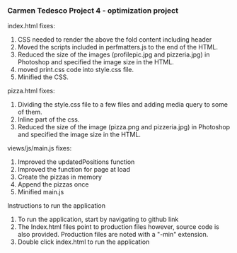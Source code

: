 ### Carmen Tedesco Project 4 - optimization project

index.html fixes:
1. CSS needed to render the above the fold content including header
2. Moved the scripts included in perfmatters.js to the end of the HTML.
3. Reduced the size of the images (profilepic.jpg and pizzeria.jpg) in Photoshop and specified the image size in the HTML.
4. moved print.css code into style.css file. 
5. Minified the CSS.

pizza.html fixes:
1. Dividing the style.css file to a few files and adding media query to some of them.
2. Inline part of the css.
3. Reduced the size of the image (pizza.png and pizzeria.jpg) in Photoshop and specified the image size in the HTML.

views/js/main.js fixes:
1. Improved the updatedPositions function
2. Improved the function for page at load
3. Create the pizzas in memory
4. Append the pizzas once 
5. Minified main.js

Instructions to run the application
1. To run the application, start by navigating to github link
2. The Index.html files point to production files however, source code is also provided. Production files are noted with a "-min" extension.
3. Double click index.html to run the application
